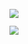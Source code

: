 ![](http://neilimg.b0.upaiyun.com/flow/wutongshan1.jpg!m)

![](http://neilimg.b0.upaiyun.com/flow/wutongshan2.jpg!m)